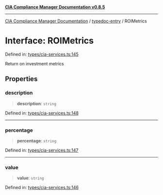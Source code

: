 [**CIA Compliance Manager Documentation v0.8.5**](../../README.md)

***

[CIA Compliance Manager Documentation](../../modules.md) / [typedoc-entry](../README.md) / ROIMetrics

# Interface: ROIMetrics

Defined in: [types/cia-services.ts:145](https://github.com/Hack23/cia-compliance-manager/blob/b7c3bc9644fb5b9d82b5b184ba290206da25104b/src/types/cia-services.ts#L145)

Return on investment metrics

## Properties

### description

> **description**: `string`

Defined in: [types/cia-services.ts:148](https://github.com/Hack23/cia-compliance-manager/blob/b7c3bc9644fb5b9d82b5b184ba290206da25104b/src/types/cia-services.ts#L148)

***

### percentage

> **percentage**: `string`

Defined in: [types/cia-services.ts:147](https://github.com/Hack23/cia-compliance-manager/blob/b7c3bc9644fb5b9d82b5b184ba290206da25104b/src/types/cia-services.ts#L147)

***

### value

> **value**: `string`

Defined in: [types/cia-services.ts:146](https://github.com/Hack23/cia-compliance-manager/blob/b7c3bc9644fb5b9d82b5b184ba290206da25104b/src/types/cia-services.ts#L146)
